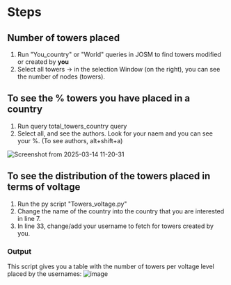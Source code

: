 # Steps 
## Number of towers placed
1. Run "You_country" or "World" queries in JOSM to find towers modified or created by **you**
2. Select all towers -> in the selection Window (on the right), you can see the number of nodes (towers).

## To see the % towers you have placed in a country
1. Run query total_towers_country query
2. Select all, and see the authors. Look for your naem and you can see your %. (To see authors, alt+shift+a)

![Screenshot from 2025-03-14 11-20-31](https://github.com/user-attachments/assets/ef7ab49c-231a-4b20-b6d3-c3a633d85210)

## To see the distribution of the towers placed in terms of voltage
1. Run the py script "Towers_voltage.py"
2. Change the name of the country into the country that you are interested in line 7.
3. In line 33, change/add your username to fetch for towers created by you.

### Output
This script gives you a table with the number of towers per voltage level placed by the usernames:
![image](https://github.com/user-attachments/assets/5dc2e79c-28f9-4703-84fb-d482826faf3e)



